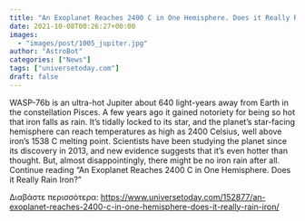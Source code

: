 ```yaml
---
title: "An Exoplanet Reaches 2400 C in One Hemisphere. Does it Really Rain Iron?"
date: 2021-10-08T00:26:27+00:00
images:
  - "images/post/1005_jupiter.jpg"
author: "AstroBot"
categories: ["News"]
tags: ["universetoday.com"]
draft: false
---
```


WASP-76b is an ultra-hot Jupiter about 640 light-years away from Earth in the constellation Pisces. A few years ago it gained notoriety for being so hot that iron falls as rain. It’s tidally locked to its star, and the planet’s star-facing hemisphere can reach temperatures as high as 2400 Celsius, well above iron’s 1538 C melting point.  Scientists have been studying the planet since its discovery in 2013, and new evidence suggests that it’s even hotter than thought. But, almost disappointingly, there might be no iron rain after all.  Continue reading “An Exoplanet Reaches 2400 C in One Hemisphere. Does it Really Rain Iron?” 

Διαβάστε περισσότερα: https://www.universetoday.com/152877/an-exoplanet-reaches-2400-c-in-one-hemisphere-does-it-really-rain-iron/
